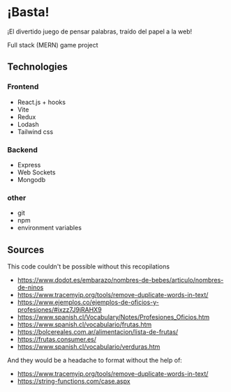 # ¡Basta!

¡El divertido juego de pensar palabras, traído del papel a la web!

Full stack (MERN) game project

## Technologies

### Frontend

- React.js + hooks
- Vite
- Redux
- Lodash
- Tailwind css

### Backend

- Express
- Web Sockets
- Mongodb

### other

- git
- npm
- environment variables

## Sources

This code couldn't be possible without this recopilations

- https://www.dodot.es/embarazo/nombres-de-bebes/articulo/nombres-de-ninos
- https://www.tracemyip.org/tools/remove-duplicate-words-in-text/
- https://www.ejemplos.co/ejemplos-de-oficios-y-profesiones/#ixzz7J9jRAHX9
- https://www.spanish.cl/Vocabulary/Notes/Profesiones_Oficios.htm
- https://www.spanish.cl/vocabulario/frutas.htm
- https://bolcereales.com.ar/alimentacion/lista-de-frutas/
- https://frutas.consumer.es/
- https://www.spanish.cl/vocabulario/verduras.htm

And they would be a headache to format without the help of:

- https://www.tracemyip.org/tools/remove-duplicate-words-in-text/
- https://string-functions.com/case.aspx
